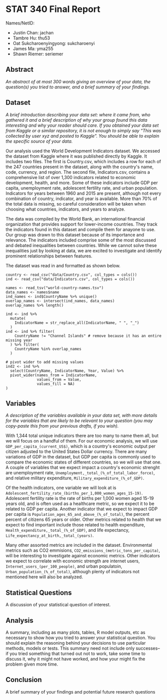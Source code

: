 # STAT 340 Final Report
Names/NetID:

-	Justin Chan: jachan
-	Tambre Hu: thu53
-	Oat Sukcharoenyingyong: sukcharoenyi
-	James Ma: yma255
-	Shawn Riemer: seriemer


## Abstract
*An abstract of at most 300 words giving an overview of your data, the question(s) you tried to
answer, and a brief summary of your findings.*


## Dataset
*A brief introduction describing your data set: where it came from, who gathered it and a brief
description of why your group found this data interesting and why your reader should care. If you
obtained your data set from Kaggle or a similar repository, it is not enough to simply say “This was
collected by user xyz and posted to Kaggle”. You should be able to explain the specific source of your data.*

Our analysis used the World Development Indicators dataset. We accessed the dataset from Kaggle where it was published directly by Kaggle. It includes two files. The first is Country.csv, which includes a row for each of the 247 countries present in the dataset, along with the country's name, code, currency, and region. The second file, Indicators.csv, contains a comprehensive list of over 1,300 indicators related to economic development, health, and more. Some of these indicators include GDP per capita, unemployment rate, adolescent fertility rate, and urban population. Indicators for years between 1960 and 2015 are present, although not every combination of country, indicator, and year is available. More than 70% of the total data is missing, so careful consideration will be taken when choosing what countries, indicators, and years to analyze.

The data was compiled by the World Bank, an international financial organization that provides support for lower-income countries. They track the indicators found in this dataset and compile them for anayone to use. Our group was drawn to this dataset because of its importance and relevance. The indicators included comprise some of the most discussed and debated inequalities between countries. While we cannot solve these inequalities just by looking at data, we are excited to investigate and identify prominent relationships between features.

The dataset was read in and formatted as shown below.

```{r}
country <- read_csv("data/Country.csv", col_types = cols())
ind <- read_csv("data/Indicators.csv", col_types = cols())

names <- read_tsv("world-country-names.tsv")
data_names <- names$name
ind_names <- ind$CountryName %>% unique()
overlap_names <- intersect(ind_names, data_names)
overlap_names %>% length()

ind <- ind %>% 
  mutate(
    IndicatorName = str_replace_all(IndicatorName, " ", "_")
  ) 
ind <- ind %>% filter(
    CountryName != "Channel Islands" # remove because it has an entire missing year
  ) %>% filter(
    CountryName %in% overlap_names
  )

# pivot wider to add missing values
ind2 <- ind %>%
  select(CountryName, IndicatorName, Year, Value) %>%
  pivot_wider(names_from = IndicatorName,
              values_from = Value,
              values_fill = NA)
)
```


## Variables
*A description of the variables available in your data set, with more details for the variables that are
likely to be relevant to your question (you may copy-paste this from your previous drafts, if you
wish).*

With 1,344 total unique indicators there are too many to name them all, but we will focus on a handful of them. For our economic analysis, we will use `GDP_per_capita_(current_US$)`, which is a country's economic output per citizen adjusted to the United States Dollar currency. There are many variations of GDP in the dataset, but GDP per capita is commonly used to compare the economic states of different countries, so we will use that one. A couple of variables that we expect impact a country's economic strenght are unemployment rate, `Unemployment,_total_(%_of_total_labor_force)`, and relative military expenditure, `Military_expenditure_(%_of_GDP)`. 

Of the health indicators, one variable we will look at is `Adolescent_fertility_rate_(births_per_1,000_women_ages_15-19)`. Adolescent fertility rate is the rate of births per 1,000 women aged 15-19 years old, and is often used as a healthcare metric, so we expect it to be related to GDP per capita. Another indicator that we expect to impact GDP per capita is `Population_ages_65_and_above_(%_of_total)`, the percent percent of citizens 65 years or older. Other metrics related to health that we expect to find important include those related to health expenditure, `Health_expenditure,_total_(%_of_GDP)`, and life expectancy, `Life_expectancy_at_birth,_total_(years)`.

Many other assorted metrics are included in the dataset. Environmental metrics such as CO2 emmisions, `CO2_emissions_(metric_tons_per_capita)`, will be interesting to investigate against economic metrics. Other indicators we expect to correlate with economic strength are internet users, `Internet_users_(per_100_people)`, and urban populatoin, `Urban_population_(%_of_total)`, although plenty of indicators not mentioned here will also be analyzed.


## Statistical Questions
A discussion of your statistical question of interest.


## Analysis
A summary, including as many plots, tables, R model outputs, etc as necessary to show how you
tried to answer your statistical question. You should explain the reasoning behind your decisions to
use particular methods, models or tests. This summary need not include only successes– if you tried
something that turned out not to work, take some time to discuss it, why it might not have worked,
and how your might fix the problem given more time.


## Conclusion
A brief summary of your findings and potential future research questions
